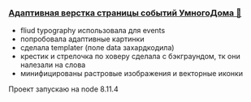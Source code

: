 ### [Адаптивная верстка страницы событий УмногоДома 🤖](https://haritonasty.github.io/yandex-shri-hw1/)

- fliud typography использовала для events
- попробовала адаптивные картинки
- сделала templater (поле data захардкодила)
- крестик и стрелочка по ховеру сделала с бэкграундом, тк они налезали на слова
- минифицированы растровые изображения и векторные иконки

Проект запускаю на node 8.11.4
